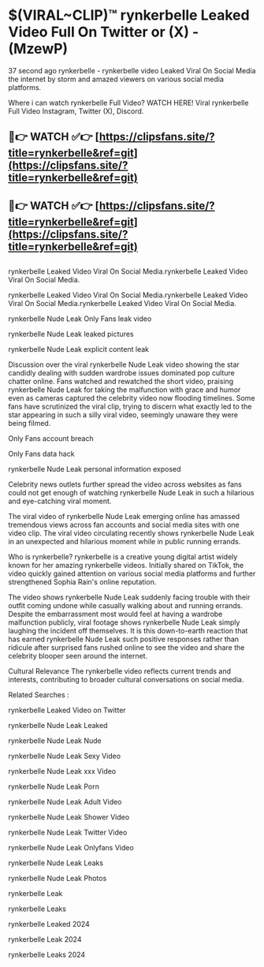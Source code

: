 # $(VIRAL~CLIP)™ rynkerbelle Leaked Video Full On Twitter or (X) -(MzewP)
37 second ago rynkerbelle - rynkerbelle video Leaked Viral On Social Media the internet by storm and amazed viewers on various social media platforms.

Where i can watch rynkerbelle Full Video? WATCH HERE! Viral rynkerbelle Full Video Instagram, Twitter (X), Discord.

## 🔴👉 WATCH ✅👉 [https://clipsfans.site/?title=rynkerbelle&ref=git](https://clipsfans.site/?title=rynkerbelle&ref=git)
## 🔴👉 WATCH ✅👉 [https://clipsfans.site/?title=rynkerbelle&ref=git](https://clipsfans.site/?title=rynkerbelle&ref=git)
##
rynkerbelle Leaked Video Viral On Social Media.rynkerbelle Leaked Video Viral On Social Media.

rynkerbelle Leaked Video Viral On Social Media.rynkerbelle Leaked Video Viral On Social Media.rynkerbelle Leaked Video Viral On Social Media.

rynkerbelle Nude Leak Only Fans leak video

rynkerbelle Nude Leak leaked pictures

rynkerbelle Nude Leak explicit content leak

Discussion over the viral rynkerbelle Nude Leak video showing the star candidly dealing with sudden wardrobe issues dominated pop culture chatter online. Fans watched and rewatched the short video, praising rynkerbelle Nude Leak for taking the malfunction with grace and humor even as cameras captured the celebrity video now flooding timelines. Some fans have scrutinized the viral clip, trying to discern what exactly led to the star appearing in such a silly viral video, seemingly unaware they were being filmed.


Only Fans account breach

Only Fans data hack

rynkerbelle Nude Leak personal information exposed

Celebrity news outlets further spread the video across websites as fans could not get enough of watching rynkerbelle Nude Leak in such a hilarious and eye-catching viral moment.


The viral video of rynkerbelle Nude Leak emerging online has amassed tremendous views across fan accounts and social media sites with one video clip. The viral video circulating recently shows rynkerbelle Nude Leak in an unexpected and hilarious moment while in public running errands.


Who is rynkerbelle? rynkerbelle is a creative young digital artist widely known for her amazing rynkerbelle videos. Initially shared on TikTok, the video quickly gained attention on various social media platforms and further strengthened Sophia Rain's online reputation.

The video shows rynkerbelle Nude Leak suddenly facing trouble with their outfit coming undone while casually walking about and running errands. Despite the embarrassment most would feel at having a wardrobe malfunction publicly, viral footage shows rynkerbelle Nude Leak simply laughing the incident off themselves. It is this down-to-earth reaction that has earned rynkerbelle Nude Leak such positive responses rather than ridicule after surprised fans rushed online to see the video and share the celebrity blooper seen around the internet.

Cultural Relevance The rynkerbelle video reflects current trends and interests, contributing to broader cultural conversations on social media.

Related Searches :

rynkerbelle Leaked Video on Twitter

rynkerbelle Nude Leak Leaked

rynkerbelle Nude Leak Nude

rynkerbelle Nude Leak Sexy Video

rynkerbelle Nude Leak xxx Video

rynkerbelle Nude Leak Porn

rynkerbelle Nude Leak Adult Video

rynkerbelle Nude Leak Shower Video

rynkerbelle Nude Leak Twitter Video

rynkerbelle Nude Leak Onlyfans Video

rynkerbelle Nude Leak Leaks

rynkerbelle Nude Leak Photos

rynkerbelle Leak

rynkerbelle Leaks

rynkerbelle Leaked 2024

rynkerbelle Leak 2024

rynkerbelle Leaks 2024
